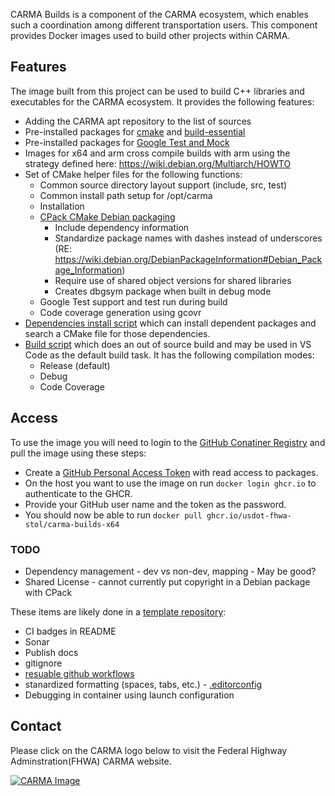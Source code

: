 CARMA Builds  is a component of the CARMA ecosystem, which enables such a coordination among different transportation users. This component provides Docker images used to build other projects within CARMA.

## Features

The image built from this project can be used to build C++ libraries and executables for the CARMA ecosystem.  It provides the following features:

* Adding the CARMA apt repository to the list of sources
* Pre-installed packages for [cmake](https://cmake.org/) and [build-essential](https://packages.ubuntu.com/jammy/build-essential)
* Pre-installed packages for [Google Test and Mock](https://google.github.io/googletest/)
* Images for x64 and arm cross compile builds with arm using the strategy defined here: https://wiki.debian.org/Multiarch/HOWTO
* Set of CMake helper files for the following functions:
  * Common source directory layout support (include, src, test)
  * Common install path setup for /opt/carma
  * Installation
  * [CPack CMake Debian packaging](https://cmake.org/cmake/help/latest/cpack_gen/deb.html)
    * Include dependency information
    * Standardize package names with dashes instead of underscores (RE: https://wiki.debian.org/DebianPackageInformation#Debian_Package_Information)
    * Require use of shared object versions for shared libraries
    * Creates dbgsym package when built in debug mode
  * Google Test support and test run during build
  * Code coverage generation using gcovr
* [Dependencies install script](scripts/install_dependencies_script.sh) which can install dependent packages and search a CMake file for those dependencies.
* [Build script](scripts/build_script.sh) which does an out of source build and may be used in VS Code as the default build task.  It has the following compilation modes:
  * Release (default)
  * Debug
  * Code Coverage

## Access

To use the image you will need to login to the [GitHub Conatiner Registry](https://docs.github.com/en/packages/working-with-a-github-packages-registry/working-with-the-container-registry) and pull the image using these steps:
* Create a [GitHub Personal Access Token](https://docs.github.com/en/authentication/keeping-your-account-and-data-secure/creating-a-personal-access-token) with read access to packages.
* On the host you want to use the image on run ```docker login ghcr.io``` to authenticate to the GHCR.
* Provide your GitHub user name and the token as the password.
* You should now be able to run ```docker pull ghcr.io/usdot-fhwa-stol/carma-builds-x64```

### TODO

* Dependency management - dev vs non-dev, mapping - May be good?
* Shared License - cannot currently put copyright in a Debian package with CPack

These items are likely done in a [template repository](https://docs.github.com/en/repositories/creating-and-managing-repositories/creating-a-template-repository):
* CI badges in README
* Sonar
* Publish docs
* gitignore
* [resuable github workflows](https://docs.github.com/en/actions/using-workflows/reusing-workflows)
* stanardized formatting (spaces, tabs, etc.) - [.editorconfig](https://editorconfig.org/)
* Debugging in container using launch configuration

## Contact
Please click on the CARMA logo below to visit the Federal Highway Adminstration(FHWA) CARMA website.

[![CARMA Image](https://raw.githubusercontent.com/usdot-fhwa-stol/CARMAPlatform/develop/docs/image/CARMA_icon.png)](https://highways.dot.gov/research/research-programs/operations/CARMA)
